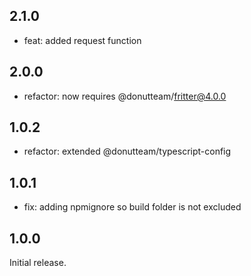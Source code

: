 ## 2.1.0

* feat: added request function

## 2.0.0

* refactor: now requires @donutteam/fritter@4.0.0

## 1.0.2

* refactor: extended @donutteam/typescript-config

## 1.0.1

* fix: adding npmignore so build folder is not excluded

## 1.0.0
Initial release.